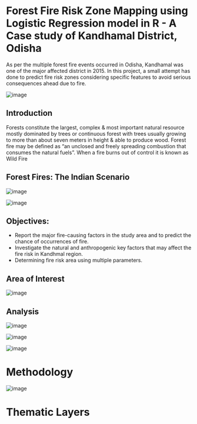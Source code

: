 # Forest Fire Risk Zone Mapping using Logistic Regression model in R - A Case study of Kandhamal District, Odisha​

As per the multiple forest fire events occurred in Odisha, Kandhamal was one of the major affected district in 2015. In this project, a small attempt has done to predict fire risk zones considering specific features to avoid serious consequences ahead due to fire.

![image](https://github.com/vaishnaviadhav/Forest-Fire-Risk-Zone-Mapping/assets/71253152/df6e9f4a-b775-480e-9ab4-9435bed479ad)

## Introduction

Forests constitute the largest, complex & most important natural resource mostly dominated by trees or continuous forest with trees usually growing to more than about seven meters in height & able to produce wood.​
Forest fire may be defined as “an unclosed and freely spreading combustion  that  consumes  the  natural  fuels”.​
When a fire burns out of control it is known as Wild Fire​

## Forest Fires: The Indian Scenario

![image](https://github.com/vaishnaviadhav/Forest-Fire-Risk-Zone-Mapping/assets/71253152/3a3a16dd-e506-439b-b075-ae8b2e77ace4)

![image](https://github.com/vaishnaviadhav/Forest-Fire-Risk-Zone-Mapping/assets/71253152/6a9b9b86-1f6f-49b2-841b-fd3a34c6d2e4)

## Objectives:

- Report the major fire-causing factors in the study area and to predict the chance of occurrences of fire.
- Investigate the natural and anthropogenic key factors that may affect the fire risk in Kandhmal region.
- Determining fire risk area using multiple parameters.

## Area of Interest

![image](https://github.com/vaishnaviadhav/Forest-Fire-Risk-Zone-Mapping/assets/71253152/e4b2fbe9-c5fe-42c3-b9cc-d4a7a33a08dc)

## Analysis

![image](https://github.com/vaishnaviadhav/Forest-Fire-Risk-Zone-Mapping/assets/71253152/4ee15e9c-88ca-4c6b-82c2-f1e23007abe3)

![image](https://github.com/vaishnaviadhav/Forest-Fire-Risk-Zone-Mapping/assets/71253152/1a1b9fe7-6c68-4aaa-ac20-8ce7cfd11b80)

![image](https://github.com/vaishnaviadhav/Forest-Fire-Risk-Zone-Mapping/assets/71253152/f6510320-c489-4633-9fb6-98784b10100d)

# Methodology

![image](https://github.com/vaishnaviadhav/Forest-Fire-Risk-Zone-Mapping/assets/71253152/57770aaa-f303-46cb-b011-b9638e0945c0)

# Thematic Layers



